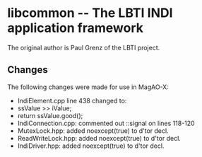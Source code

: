 # libcommon -- The LBTI INDI application framework

The original author is Paul Grenz of the LBTI project.

## Changes

The following changes were made for use in MagAO-X:

- IndiElement.cpp line 438 changed to:
 - ssValue >> iValue;
 - return ssValue.good();
- IndiConnection.cpp: commented out ::signal on lines 118-120
- MutexLock.hpp: added noexcept(true) to d'tor decl.
- ReadWriteLock.hpp: added noexcept(true) to d'tor decl.
- IndiDriver.hpp: added noexcept(true) to d'tor decl.
